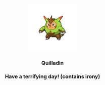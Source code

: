 <p align="center">
    <img src="https://raw.githubusercontent.com/PokeAPI/sprites/master/sprites/pokemon/651.png" width="150" height="150">
</p>
<h3 align="center"> <b>Quilladin</b></h3>
<h3 align="center">Have a terrifying day! (contains irony)</h3>
